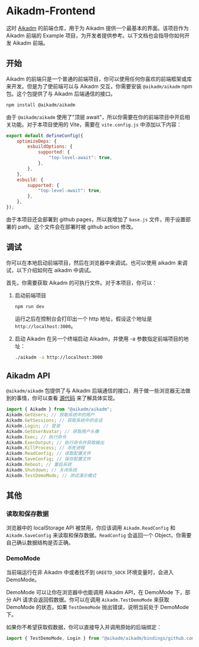 # Aikadm-Frontend

这时 [Aikadm](https://github.com/HumXC/aikadm) 的前端仓库，用于为 Aikadm 提供一个最基本的界面。该项目作为 Aikadm 前端的 Example 项目，为开发者提供参考。以下文档也会指导你如何开发 Aikadm 前端。

## 开始

Aikadm 的前端只是一个普通的前端项目，你可以使用任何你喜欢的前端框架或库来开发。但是为了使前端可以与 Aikadm 交互，你需要安装 `@aikadm/aikadm` npm 包。这个包提供了与 Aikadm 后端通信的接口。

```bash
npm install @aikadm/aikadm
```

由于 `@aikadm/aikadm` 使用了"顶层 await"，所以你需要在你的前端项目中开启相关功能。对于本项目使用的 Vite，需要在 `vite.config.js` 中添加以下内容：

```js
export default defineConfig({
    optimizeDeps: {
        esbuildOptions: {
            supported: {
                "top-level-await": true,
            },
        },
    },
    esbuild: {
        supported: {
            "top-level-await": true,
        },
    },
});
```

由于本项目还会部署到 github pages，所以我增加了 `base.js` 文件，用于设置部署的 path。这个文件会在部署时被 github action 修改。

## 调试

你可以在本地启动前端项目，然后在浏览器中来调试。也可以使用 aikadm 来调试，以下介绍如何在 aikadm 中调试。

首先，你需要获取 Aikadm 的可执行文件。对于本项目，你可以：

1. 启动前端项目

    ```bash
    npm run dev
    ```

    运行之后在控制台会打印出一个 http 地址，假设这个地址是 `http://localhost:3000`。

2. 启动 Aikadm
   在另一个终端启动 Aikadm，并使用 -a 参数指定前端项目的地址：

    ```bash
    ./aikadm -a http://localhost:3000
    ```

## Aikadm API

`@aikadm/aikadm` 包提供了与 Aikadm 后端通信的接口，用于做一些浏览器无法做到的事情，你可以查看 [源代码](https://github.com/HumXC/aikadm/blob/main/aikadm.go) 来了解具体实现。

```ts
import { Aikadm } from "@aikadm/aikadm";
Aikadm.GetUsers; // 获取系统中的用户
Aikadm.GetSessions; // 获取系统中的会话
Aikadm.Login; // 登录
Aikadm.GetUserAvatar; // 获取用户头像
Aikadm.Exec; // 执行命令
Aikadm.ExecOutput; // 执行命令并获取输出
Aikadm.KillProcess; // 杀死进程
Aikadm.ReadConfig; // 读取配置文件
Aikadm.SaveConfig; // 保存配置文件
Aikadm.Reboot; // 重启系统
Aikadm.Shutdown; // 关闭系统
Aikadm.TestDemoMode; // 测试演示模式
```

## 其他

### 读取和保存数据

浏览器中的 localStorage API 被禁用，你应该调用 `Aikadm.ReadConfig` 和 `Aikadm.SaveConfig` 来读取和保存数据。`ReadConfig` 会返回一个 Object，你需要自己确认数据结构是否正确。

### DemoMode

当前端运行在非 Aikadm 中或者找不到 `GREETD_SOCK` 环境变量时，会进入 DemoMode。

DemoMode 可以让你在浏览器中也能调用 Aikadm API，在 DemoMode 下，部分 API 请求会返回假数据。你可以在调用 `Aikadm.TestDemoMode` 来获取 DemoMode 的状态，如果 `TestDemoMode` 抛出错误，说明当前处于 DemoMode 下。

如果你不希望获取假数据，你可以直接导入并调用原始的后端绑定：

```ts
import { TestDemoMode, Login } from "@aikadm/aikadm/bindings/github.com/HumXC/aikadm/aikadm";
```
